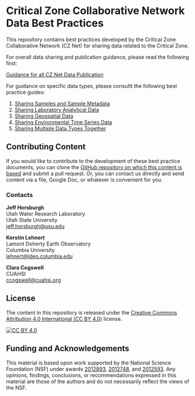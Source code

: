 # Critical Zone Collaborative Network Data Best Practices
This repository contains best practices developed by the Critical Zone Collaborative Network (CZ Net) for sharing data related to the Critical Zone.

For overall data sharing and publication guidance, please read the following first:

[Guidance for all CZ Net Data Publication](data_publication_guidance.md)

For guidance on specific data types, please consultt the following best practice guides:

1. [Sharing Samples and Sample Metadata](docs/sample_data/registering_samples.md)
2. [Sharing Laboratory Analytical Data](docs/sample_data/sample_data.md)
3. [Sharing Geospatial Data](docs/geospatial_data/geospatial_data.md)
4. [Sharing Environmental Time Series Data](docs/time_series_data/time_series_data.md)
5. [Sharing Multiple Data Types Together](docs/multiple_data_types/multiple_data_types.md)

## Contributing Content

If you would like to contribute to the development of these best practice documents, you can clone the [GitHub repository on which this content is based](https://github.com/cznethub/data-best-practices) and submit a pull request. Or, you can contact us directly and send content via a file, Google Doc, or whatever is convenient for you.

### Contacts

**Jeff Horsburgh**\
Utah Water Research Laboratory\
Utah State University\
[jeff.horsburgh@usu.edu](mailto:jeff.horsburgh@usu.edu)

**Kerstin Lehnert**\
Lamont Doherty Earth Observatory\
Columbia University\
[lehnert@ldeo.columbia.edu](mailto:lehnert@ldeo.columbia.edu)

**Clara Cogswell**\
CUAHSI\
[ccogswell@cuahsi.org](mailto:ccogswell@cuahsi.org)

## License

The content in this repository is released under the [Creative Commons Attribution 4.0 International (CC BY 4.0)][cc-by] license. 

[![CC BY 4.0][cc-by-image]][cc-by]

[cc-by]: http://creativecommons.org/licenses/by/4.0/
[cc-by-image]: https://i.creativecommons.org/l/by/4.0/88x31.png

## Funding and Acknowledgements

This material is based upon work supported by the National Science Foundation (NSF) under awards [2012893](https://www.nsf.gov/awardsearch/showAward?AWD_ID=2012893), [2012748](https://www.nsf.gov/awardsearch/showAward?AWD_ID=2012748), and [2012593](https://www.nsf.gov/awardsearch/showAward?AWD_ID=2012593). Any opinions, findings, conclusions, or recommendations expressed in this material are those of the authors and do not necessarily reflect the views of the NSF.

